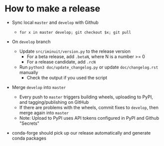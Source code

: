 How to make a release
=====================

- Sync local `master` and `develop` with Github
  - `for x in master develop; git checkout $x; git pull`
- On `develop` branch
  - Update `src/iminuit/version.py` to the release version
    - For a beta release, add `.betaN`, where N is a number >= 0
    - For a release candidate, add `.rcN`
  - Run `python3 doc/update_changelog.py` or update `doc/changelog.rst` manually
    - Check the output if you used the script
- Merge `develop` into `master`
  - Every push to `master` triggers building wheels, uploading to PyPI, and tagging/publishing on GitHub
  - If there are problems with the wheels, commit fixes to `develop`, then merge again into `master`
  - Note: Upload to PyPI uses API tokens configured in PyPI and Github "Secrets"

- conda-forge should pick up our release automatically and generate conda packages
